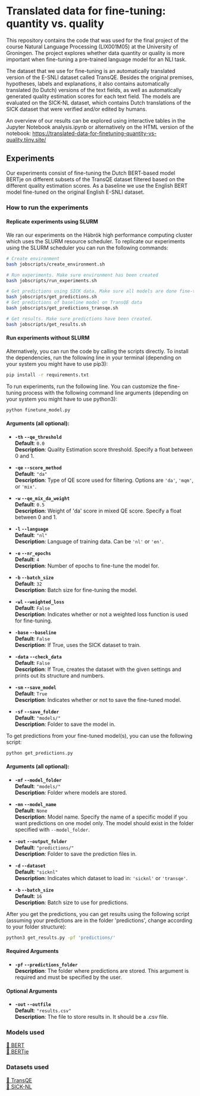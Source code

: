 # Translated data for fine-tuning: quantity vs. quality

This repository contains the code that was used for the final project of the course Natural Language Processing (LIX001M05) at the University of Groningen. The project explores whether data quantity or quality is more important when fine-tuning a pre-trained language model for an NLI task.

The dataset that we use for fine-tuning is an automatically translated version of the E-SNLI dataset called TransQE. Besides the original premises, hypotheses, labels and explanations, it also contains automatically translated (to Dutch) versions of the text fields, as well as automatically generated quality estimation scores for each text field. The models are evaluated on the SICK-NL dataset, which contains Dutch translations of the SICK dataset that were verified and/or edited by humans.

An overview of our results can be explored using interactive tables in the Jupyter Notebook analysis.ipynb or alternatively on the HTML version of the notebook: https://translated-data-for-finetuning-quantity-vs-quality.tiiny.site/

## Experiments
Our experiments consist of fine-tuning the Dutch BERT-based model BERTje on different subsets of the TransQE dataset filtered based on the different quality estimation scores. As a baseline we use the English BERT model fine-tuned on the original English E-SNLI dataset.

### How to run the experiments
#### Replicate experiments using SLURM
We ran our experiments on the Hábrók high performance computing cluster which uses the SLURM resource scheduler. To replicate our experiments using the SLURM scheduler you can run the following commands:

```bash
# Create environment
bash jobscripts/create_environment.sh
```

```bash
# Run experiments. Make sure environment has been created
bash jobscripts/run_experiments.sh
```

```bash
# Get predictions using SICK data. Make sure all models are done fine-tuning
bash jobscripts/get_predictions.sh
# Get predictions of baseline model on TransQE data
bash jobscripts/get_predictions_transqe.sh
```

```bash
# Get results. Make sure predictions have been created.
bash jobscripts/get_results.sh
```

#### Run experiments without SLURM
Alternatively, you can run the code by calling the scripts directly. To install the dependencies, run the following line in your terminal (depending on your system you might have to use pip3):

```bash
pip install -r requirements.txt
```

To run experiments, run the following line. You can customize the fine-tuning process with the following command line arguments (depending on your system you might have to use python3):

```bash
python finetune_model.py
```

#### Arguments (all optional):

- **`-th` `--qe_threshold`**  
  **Default**: `0.0`  
  **Description**: Quality Estimation score threshold. Specify a float between 0 and 1.

- **`-qe` `--score_method`**  
  **Default**: `"da"`  
  **Description**: Type of QE score used for filtering. Options are `'da'`, `'mqm'`, or `'mix'`.

- **`-w` `--qe_mix_da_weight`**  
  **Default**: `0.5`  
  **Description**: Weight of 'da' score in mixed QE score. Specify a float between 0 and 1.

- **`-l` `--language`**  
  **Default**: `"nl"`  
  **Description**: Language of training data. Can be `'nl'` or `'en'`.

- **`-e` `--nr_epochs`**  
  **Default**: `4`  
  **Description**: Number of epochs to fine-tune the model for.

- **`-b` `--batch_size`**  
  **Default**: `32`  
  **Description**: Batch size for fine-tuning the model.

- **`-wl` `--weighted_loss`**  
  **Default**: `False`  
  **Description**: Indicates whether or not a weighted loss function is used for fine-tuning.

- **`-base` `--baseline`**  
  **Default**: `False`  
  **Description**: If True, uses the SICK dataset to train.

- **`-data` `--check_data`**  
  **Default**: `False`  
  **Description**: If True, creates the dataset with the given settings and prints out its structure and numbers.

- **`-sm` `--save_model`**  
  **Default**: `True`  
  **Description**: Indicates whether or not to save the fine-tuned model.

- **`-sf` `--save_folder`**  
  **Default**: `"models/"`  
  **Description**: Folder to save the model in.

To get predictions from your fine-tuned model(s), you can use the following script:
```bash
python get_predictions.py
```
#### Arguments (all optional):

- **`-mf` `--model_folder`**  
  **Default**: `"models/"`  
  **Description**: Folder where models are stored.

- **`-mn` `--model_name`**  
  **Default**: `None`  
  **Description**: Model name. Specify the name of a specific model if you want predictions on one model only. The model should exist in the folder specified with `--model_folder`.

- **`-out` `--output_folder`**  
  **Default**: `"predictions/"`  
  **Description**: Folder to save the prediction files in.

- **`-d` `--dataset`**  
  **Default**: `"sicknl"`  
  **Description**: Indicates which dataset to load in: `'sicknl'` or `'transqe'`.

- **`-b` `--batch_size`**  
  **Default**: `16`  
  **Description**: Batch size to use for predictions.


After you get the predictions, you can get results using the following script (assuming your predictions are in the folder 'predictions', change according to your folder structure):

```bash
python3 get_results.py -pf 'predictions/'
```
#### Required Arguments

- **`-pf` `--predictions_folder`**  
  **Description**: The folder where predictions are stored. This argument is required and must be specified by the user.

#### Optional Arguments

- **`-out` `--outfile`**  
  **Default**: `"results.csv"`  
  **Description**: The file to store results in. It should be a .csv file.


### Models used
[🤗 BERT](https://huggingface.co/google-bert/bert-base-cased) \
[🤗 BERTje](https://huggingface.co/GroNLP/bert-base-dutch-cased)

### Datasets used
[🤗 TransQE](https://huggingface.co/datasets/GroNLP/ik-nlp-22_transqe) \
[🤗 SICK-NL](https://huggingface.co/datasets/maximedb/sick_nl)